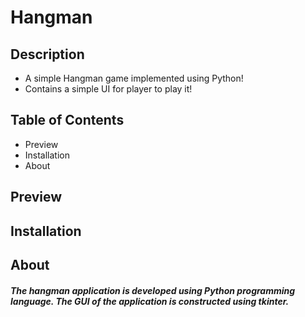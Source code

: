 # Hangman
## Description
* A simple Hangman game implemented using Python!
* Contains a simple UI for player to play it!
## Table of Contents
* Preview
* Installation
* About
## Preview
## Installation
## About 
##### The hangman application is developed using Python programming language. The GUI of the application is constructed using tkinter. 
